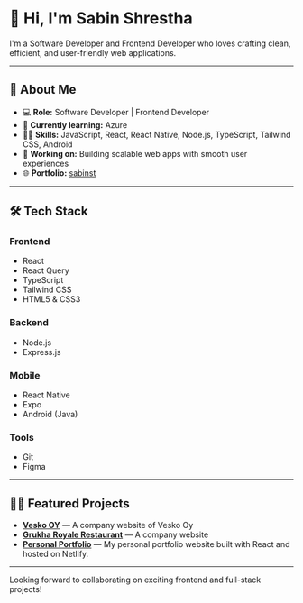 # 👋 Hi, I'm Sabin Shrestha

I'm a Software Developer and Frontend Developer who loves crafting clean, efficient, and user-friendly web applications.

---

## 🚀 About Me

- 💻 **Role:** Software Developer | Frontend Developer
- 🌱 **Currently learning:** Azure
- 👨‍💻 **Skills:** JavaScript, React, React Native, Node.js, TypeScript, Tailwind CSS, Android
- 🔭 **Working on:** Building scalable web apps with smooth user experiences
- 🌐 **Portfolio:** [sabinst]((https://sabins.space/))

---

## 🛠️ Tech Stack

### Frontend

- React
- React Query
- TypeScript
- Tailwind CSS
- HTML5 & CSS3

### Backend

- Node.js
- Express.js

### Mobile

- React Native
- Expo
- Android (Java)

### Tools

- Git
- Figma

---

## 🧑‍💻 Featured Projects

- [**Vesko OY**](https://vesko.fi/en) — A company website of Vesko Oy
- [**Grukha Royale Restaurant**](https://www.gurkharoyale.co.uk/) — A company website
- [**Personal Portfolio**](https://portfolio-sabin.netlify.app/) — My personal portfolio website built with React and hosted on Netlify.

---

Looking forward to collaborating on exciting frontend and full-stack projects!

